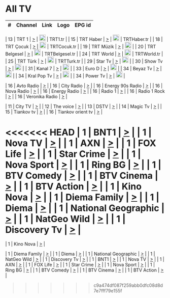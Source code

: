 <h1>All TV</h1>

| #   | Channel        | Link  | Logo | EPG id |
|:---:|:--------------:|:-----:|:----:|:------:|

| 13  | TRT 1            | [>](https://tv-trt1.medya.trt.com.tr/master.m3u8) | <img height="20" src="https://i.imgur.com/j786OLG.png"/> | TRT1.tr |
| 15  | TRT Haber        | [>](https://tv-trthaber.medya.trt.com.tr/master.m3u8) | <img height="20" src="https://i.imgur.com/OVfo8Ab.png"/> | TRTHaber.tr |
| 18  | TRT Çocuk        | [>](https://tv-trtcocuk.medya.trt.com.tr/master.m3u8) | <img height="20" src="https://i.imgur.com/QLFmD6d.png"/> | TRTCocuk.tr |
| 19  | TRT Müzik        | [>](https://tv-trtmuzik.medya.trt.com.tr/master.m3u8) | <img height="20" src="https://i.imgur.com/fIVFCEd.png"/> |
| 20  | TRT Belgesel     | [>](https://tv-trtbelgesel.medya.trt.com.tr/master.m3u8) | <img height="20" src="https://i.imgur.com/MGO87pe.png"/> | TRTBelgesel.tr |
| 24  | TRT World        | [>](https://tv-trtworld.medya.trt.com.tr/master.m3u8) | <img height="20" src="https://i.imgur.com/JEA2xpv.png"/> | TRTWorld.tr |
| 25  | TRT Türk         | [>](https://tv-trtturk.medya.trt.com.tr/master.m3u8) | <img height="20" src="https://i.imgur.com/OSTOQNw.png"/> | TRTTurk.tr |
| 29  | Star Tv   | [>](https://dogus-live.daioncdn.net/startv/startv_360p.m3u8) | <img height="20" src="https://i.imgur.com/IebUZx1.png"/> |
| 30  | Show Tv     | [>](https://ciner-live.daioncdn.net/showtv/showtv.m3u8) | <img height="20" src="https://i.imgur.com/IebUZx1.png"/> |
| 31  | Kanal 7     | [>](https://kanal7-live.daioncdn.net/kanal7/kanal7.m3u8) | <img height="20" src="https://i.imgur.com/IebUZx1.png"/> |
| 33  | Euro D    | [>](https://www.youtube.com/user/KanalD/live) | <img height="20" src="https://i.imgur.com/IebUZx1.png"/> |
| 34  | Beyaz Tv     | [>](https://beyaztv-live.daioncdn.net/beyaztv/beyaztv.m3u8) | <img height="20" src="https://i.imgur.com/IebUZx1.png"/> |
| 34  | Kral Pop Tv     | [>](https://www.youtube.com/watch?v=GuFTuKoXepw) | <img height="20" src="https://i.imgur.com/IebUZx1.png"/> |
| 34  | Power Tv     | [>](https://livetv.powerapp.com.tr/powerTV/powerhd.smil/chunklist.m3u8) | <img height="20" src="https://i.imgur.com/IebUZx1.png"/> |

| 16  | Avto Radio | [>](http://stream.metacast.eu/avtoradio.mp3.m3u) |
| 16  | City Radio | [>](http://stream.metacast.eu/city.aac.m3u) |
| 16  | Energy 90s Radio | [>](http://stream.metacast.eu/energy-90s.m3u) |
| 16  | Nova Radio | [>](http://stream.metacast.eu/nova.aac.m3u) |
| 16  | Energy Radio | [>](http://stream.metacast.eu/nrj.aac.m3u) |
| 16  | Radio 1 | [>](http://stream.metacast.eu/radio1.aac.m3u) |
| 16  | Radio 1 Rock | [>](http://stream.metacast.eu/radio1rock.aac.m3u) |
| 16  | Veronika Radio | [>](http://stream.metacast.eu/veronika.aac.m3u) |

| 11  | City TV | [>](https://tv.city.bg/play/tshls/citytv/index.m3u8) |
| 12  | The voice | [>](https://bss1.neterra.tv/thevoice/thevoice.m3u8) |
| 13  | DSTV | [>](http://46.249.95.140:8081/hls/data.m3u8) |
| 14  | Magic Tv | [>](https://bss1.neterra.tv/magictv/magictv.m3u8) |
| 15  | Tiankov tv | [>](https://streamer103.neterra.tv/tiankov-folk/live.m3u8) |
| 16  | Tiankov orient tv | [>](https://streamer103.neterra.tv/tiankov-orient/live.m3u8) |

<<<<<<< HEAD
| 1 | BNT1 | [>](https://ymkaya.xyz:48824/tv/bnt1/playlist.m3u8?wmsAuthSign=c2VydmVyX3RpbWU9NC84LzIwMjUgMTowMjo0MyBQTSZoYXNoX3ZhbHVlPXdiNC94YVdxeFVhMzNRRGJGVFVjcXc9PSZ2YWxpZG1pbnV0ZXM9NjA=) |
| 1 | Nova TV | [>](https://ymkaya.xyz:48824/tv/novatv/playlist.m3u8?wmsAuthSign=c2VydmVyX3RpbWU9NC84LzIwMjUgMTowMjo1NCBQTSZoYXNoX3ZhbHVlPU95U21VdDA3blI2S1RkVjNPWFQzN1E9PSZ2YWxpZG1pbnV0ZXM9NjA=) |
| 1 | AXN | [>](https://ymkaya.xyz:48824/tv/axn/playlist.m3u8?wmsAuthSign=c2VydmVyX3RpbWU9NC84LzIwMjUgMTowMzowNSBQTSZoYXNoX3ZhbHVlPTNwTTNpSDg1clFETVVJUHZhandrb2c9PSZ2YWxpZG1pbnV0ZXM9NjA=) |
| 1 | FOX Life | [>](https://ymkaya.xyz:48824/tv/foxlife/playlist.m3u8?wmsAuthSign=c2VydmVyX3RpbWU9NC84LzIwMjUgMTowMzoxNSBQTSZoYXNoX3ZhbHVlPUg4dk1nU0lOc1lyVXRQeHl3dGMyNlE9PSZ2YWxpZG1pbnV0ZXM9NjA=) |
| 1 | Star Crime | [>](https://ymkaya.xyz:48824/tv/foxcrime/playlist.m3u8?wmsAuthSign=c2VydmVyX3RpbWU9NC84LzIwMjUgMTowMzoyNiBQTSZoYXNoX3ZhbHVlPUtDY295MUc5QWdBUmNaY3lQWGJaTEE9PSZ2YWxpZG1pbnV0ZXM9NjA=) |
| 1 | Nova Sport | [>](https://ymkaya.xyz:48824/tv/novasport/playlist.m3u8?wmsAuthSign=c2VydmVyX3RpbWU9NC84LzIwMjUgMTowMzozNiBQTSZoYXNoX3ZhbHVlPWVUUncrNjVOZmE4b1RzNGtuU1BSYnc9PSZ2YWxpZG1pbnV0ZXM9NjA=) |
| 1 | Ring BG | [>](https://ymkaya.xyz:48824/tv/ringbg/playlist.m3u8?wmsAuthSign=c2VydmVyX3RpbWU9NC84LzIwMjUgMTowMzo0NiBQTSZoYXNoX3ZhbHVlPW11TEE1bW40TGRDdXB6M21lQTF5N0E9PSZ2YWxpZG1pbnV0ZXM9NjA=) |
| 1 | BTV Comedy | [>](https://ymkaya.xyz:48824/tv/btvcomedy/playlist.m3u8?wmsAuthSign=c2VydmVyX3RpbWU9NC84LzIwMjUgMTowNDowMSBQTSZoYXNoX3ZhbHVlPSthK3pLc0EycVpxb09iVWRlYnZMOWc9PSZ2YWxpZG1pbnV0ZXM9NjA=) |
| 1 | BTV Cinema | [>](https://ymkaya.xyz:48824/tv/btvcinema/playlist.m3u8?wmsAuthSign=c2VydmVyX3RpbWU9NC84LzIwMjUgMTowNDoxMSBQTSZoYXNoX3ZhbHVlPVBnV2lMZ3ZpUmdqT0wvd3kzeE51UWc9PSZ2YWxpZG1pbnV0ZXM9NjA=) |
| 1 | BTV Action | [>](https://ymkaya.xyz:48824/tv/btvaction/playlist.m3u8?wmsAuthSign=c2VydmVyX3RpbWU9NC84LzIwMjUgMTowNDoyMSBQTSZoYXNoX3ZhbHVlPXpOTzZyb2xhZUFWbncrSU5jYTc2aWc9PSZ2YWxpZG1pbnV0ZXM9NjA=) |
| 1 | Kino Nova | [>](https://ymkaya.xyz:48824/tv/kinonova/playlist.m3u8?wmsAuthSign=c2VydmVyX3RpbWU9NC84LzIwMjUgMTowNDozMSBQTSZoYXNoX3ZhbHVlPXdveVZmWDY0NnMrcnRXY2g1bXFrb3c9PSZ2YWxpZG1pbnV0ZXM9NjA=) |
| 1 | Diema Family | [>](https://ymkaya.xyz:48824/tv/diemafamily/playlist.m3u8?wmsAuthSign=c2VydmVyX3RpbWU9NC84LzIwMjUgMTowNDo0MSBQTSZoYXNoX3ZhbHVlPTgwS0dKaUQrR0QwWTlmWXJSZ3JqbkE9PSZ2YWxpZG1pbnV0ZXM9NjA=) |
| 1 | Diema | [>](https://ymkaya.xyz:48824/tv/diema/playlist.m3u8?wmsAuthSign=c2VydmVyX3RpbWU9NC84LzIwMjUgMTowNDo1MSBQTSZoYXNoX3ZhbHVlPW1TanNWZkF5K2dEM0lPcXFXRW9Ec2c9PSZ2YWxpZG1pbnV0ZXM9NjA=) |
| 1 | National Geographic | [>](https://ymkaya.xyz:48824/tv/natgeo/playlist.m3u8?wmsAuthSign=c2VydmVyX3RpbWU9NC84LzIwMjUgMTowNTowMSBQTSZoYXNoX3ZhbHVlPVlJM1FtRDl5ZUp2emljZXJVTjlvN3c9PSZ2YWxpZG1pbnV0ZXM9NjA=) |
| 1 | NatGeo Wild | [>](https://ymkaya.xyz:48824/tv/natgeowild/playlist.m3u8?wmsAuthSign=c2VydmVyX3RpbWU9NC84LzIwMjUgMTowNToxMSBQTSZoYXNoX3ZhbHVlPStjYU0rUmxzZmRMNmZxNlhZYXNpV1E9PSZ2YWxpZG1pbnV0ZXM9NjA=) |
| 1 | Discovery Tv | [>](https://ymkaya.xyz:48824/tv/discovery/playlist.m3u8?wmsAuthSign=c2VydmVyX3RpbWU9NC84LzIwMjUgMTowNToyMCBQTSZoYXNoX3ZhbHVlPWZsdTRHbnpjWVdqTFVUM2FHT0MvcHc9PSZ2YWxpZG1pbnV0ZXM9NjA=) |
=======


| 1 | Kino Nova | [>](https://ymkaya.xyz:11336/tv/kinonova/playlist.m3u8?wmsAuthSign=c2VydmVyX3RpbWU9MS8yLzIwMjUgNDo0MDoyMCBBTSZoYXNoX3ZhbHVlPWlFS1FrWEtMMVRFM3l5YklUWUJQUHc9PSZ2YWxpZG1pbnV0ZXM9NjA=) |

| 1 | Diema Family | [>](https://ymkaya.xyz:11336/tv/diemafamily/playlist.m3u8?wmsAuthSign=c2VydmVyX3RpbWU9MS8yLzIwMjUgNDo0MDozMCBBTSZoYXNoX3ZhbHVlPUVUaTVKTldvZTF5WVVCM0YwL21kaXc9PSZ2YWxpZG1pbnV0ZXM9NjA=) |
| 1 | Diema | [>](https://ymkaya.xyz:11336/tv/diema/playlist.m3u8?wmsAuthSign=c2VydmVyX3RpbWU9MS8yLzIwMjUgNDo0MDo0MCBBTSZoYXNoX3ZhbHVlPVlYMWVJT2NuUjNpUTBsaytEUFFOS2c9PSZ2YWxpZG1pbnV0ZXM9NjA=) |
| 1 | National Geographic | [>](https://ymkaya.xyz:11336/tv/natgeo/playlist.m3u8?wmsAuthSign=c2VydmVyX3RpbWU9MS8yLzIwMjUgNDo0MTo0MSBBTSZoYXNoX3ZhbHVlPTJQTlVmcG5nYWx0M013eUhGRGxnd0E9PSZ2YWxpZG1pbnV0ZXM9NjA=) |
| 1 | NatGeo Wild | [>](https://ymkaya.xyz:11336/tv/natgeowild/playlist.m3u8?wmsAuthSign=c2VydmVyX3RpbWU9MS8yLzIwMjUgNDo0MTo1MSBBTSZoYXNoX3ZhbHVlPVl1OXZaTTliN0hGWEN3eDBYd1duNkE9PSZ2YWxpZG1pbnV0ZXM9NjA=) |
| 1 | Discovery Tv | [>](https://ymkaya.xyz:11336/tv/discovery/playlist.m3u8?wmsAuthSign=c2VydmVyX3RpbWU9MS8yLzIwMjUgNDo0MjowMSBBTSZoYXNoX3ZhbHVlPWtBQmdLNlY2RmQwWElzMVYzSDJyVkE9PSZ2YWxpZG1pbnV0ZXM9NjA=) |
| 1 | BNT1 | [>](https://ymkaya.xyz:11336/tv/bnt1/playlist.m3u8?wmsAuthSign=c2VydmVyX3RpbWU9MS8yLzIwMjUgNDozODozOCBBTSZoYXNoX3ZhbHVlPVVrMVlRQXpJWlhYeUh6ZFVpSC9NMUE9PSZ2YWxpZG1pbnV0ZXM9NjA=) |
| 1 | Nova TV | [>](https://ymkaya.xyz:11336/tv/novatv/playlist.m3u8?wmsAuthSign=c2VydmVyX3RpbWU9MS8yLzIwMjUgNDozODo0OCBBTSZoYXNoX3ZhbHVlPUVxQjh1a0ZzYkVGZU8zZDFGTzdreVE9PSZ2YWxpZG1pbnV0ZXM9NjA=) |
| 1 | AXN | [>](https://ymkaya.xyz:11336/tv/axn/playlist.m3u8?wmsAuthSign=c2VydmVyX3RpbWU9MS8yLzIwMjUgNDozODo1OCBBTSZoYXNoX3ZhbHVlPUpkWStGY1hkNXhaOVpPZ0thQ0FZL3c9PSZ2YWxpZG1pbnV0ZXM9NjA=) |
| 1 | FOX Life | [>](https://ymkaya.xyz:11336/tv/foxlife/playlist.m3u8?wmsAuthSign=c2VydmVyX3RpbWU9MS8yLzIwMjUgNDozOToxMCBBTSZoYXNoX3ZhbHVlPWt1ZDc1T3AzYlZDTjJnSy9TU0xJZlE9PSZ2YWxpZG1pbnV0ZXM9NjA=) |
| 1 | Star Crime | [>](https://ymkaya.xyz:11336/tv/foxcrime/playlist.m3u8?wmsAuthSign=c2VydmVyX3RpbWU9MS8yLzIwMjUgNDozOToyMCBBTSZoYXNoX3ZhbHVlPXIwVU45Nm9FR1l2enNkTG9TanBxbmc9PSZ2YWxpZG1pbnV0ZXM9NjA=) |
| 1 | Nova Sport | [>](https://ymkaya.xyz:11336/tv/novasport/playlist.m3u8?wmsAuthSign=c2VydmVyX3RpbWU9MS8yLzIwMjUgNDozOTozMCBBTSZoYXNoX3ZhbHVlPXlSZ0UxazVaM0xhSmc0NmR4T0c1T2c9PSZ2YWxpZG1pbnV0ZXM9NjA=) |
| 1 | Ring BG | [>](https://ymkaya.xyz:11336/tv/ringbg/playlist.m3u8?wmsAuthSign=c2VydmVyX3RpbWU9MS8yLzIwMjUgNDozOTo0MCBBTSZoYXNoX3ZhbHVlPTR4aUlFNHVUYWN4enY1WkVuOFZma2c9PSZ2YWxpZG1pbnV0ZXM9NjA=) |
| 1 | BTV Comedy | [>](https://ymkaya.xyz:11336/tv/btvcomedy/playlist.m3u8?wmsAuthSign=c2VydmVyX3RpbWU9MS8yLzIwMjUgNDozOTo1MCBBTSZoYXNoX3ZhbHVlPUtrMTJ2RHNTTUU1RFp1ZkVOdXFSK3c9PSZ2YWxpZG1pbnV0ZXM9NjA=) |
| 1 | BTV Cinema | [>](https://ymkaya.xyz:11336/tv/btvcinema/playlist.m3u8?wmsAuthSign=c2VydmVyX3RpbWU9MS8yLzIwMjUgNDozOTo1OSBBTSZoYXNoX3ZhbHVlPTZWcU9FZW56cG1NM1lrYy8xNE5NeHc9PSZ2YWxpZG1pbnV0ZXM9NjA=) |
| 1 | BTV Action | [>](https://ymkaya.xyz:11336/tv/btvaction/playlist.m3u8?wmsAuthSign=c2VydmVyX3RpbWU9MS8yLzIwMjUgNDo0MDoxMCBBTSZoYXNoX3ZhbHVlPUlDd0ErRkZVWThyMVZwR3c2REdGZ3c9PSZ2YWxpZG1pbnV0ZXM9NjA=) |
>>>>>>> c9a474df087f259abb0dfc08d8d7e7fff79e155f
